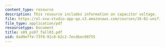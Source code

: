 ```yaml
---
content_type: resource
description: This resource includes information on capacitor voltage.
file: https://ol-ocw-studio-app-qa.s3.amazonaws.com/courses/16-01-unified-engineering-i-ii-iii-iv-fall-2005-spring-2006/8ad9effe73f891c8b2c27ecdbec90755_s09_ps07_fall03.pdf
file_type: application/pdf
resourcetype: Document
title: s09_ps07_fall03.pdf
uid: 8ad9effe-73f8-91c8-b2c2-7ecdbec90755
---
```

